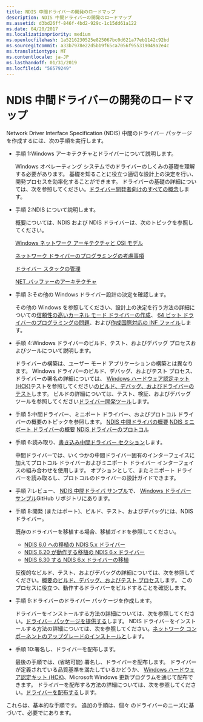 ```yaml
---
title: NDIS 中間ドライバーの開発のロードマップ
description: NDIS 中間ドライバーの開発のロードマップ
ms.assetid: d3bd26ff-846f-4bd2-929c-1c15dd61a122
ms.date: 04/20/2017
ms.localizationpriority: medium
ms.openlocfilehash: 1a5216230525e825067bc0d621a77eb1142c92bd
ms.sourcegitcommit: a33b7978e22d5bb9f65ca7056f955319049a2e4c
ms.translationtype: MT
ms.contentlocale: ja-JP
ms.lasthandoff: 01/31/2019
ms.locfileid: "56579249"
---
```

# <a name="roadmap-for-developing-ndis-intermediate-drivers"></a>NDIS 中間ドライバーの開発のロードマップ


Network Driver Interface Specification (NDIS) 中間のドライバー パッケージを作成するには、次の手順を実行します。

-   手順 1:Windows アーキテクチャとドライバーについて説明します。

    Windows オペレーティング システムでのドライバーのしくみの基礎を理解する必要があります。 基礎を知ることに役立つ適切な設計上の決定を行い、開発プロセスを効率化することができます。 ドライバーの基礎の詳細については、次を参照してください。[ドライバー開発者向けのすべての概念](https://msdn.microsoft.com/library/windows/hardware/ff554731)します。

-   手順 2:NDIS について説明します。

    概要については、NDIS および NDIS ドライバーは、次のトピックを参照してください。

    [Windows ネットワーク アーキテクチャと OSI モデル](windows-network-architecture-and-the-osi-model.md)

    [ネットワーク ドライバーのプログラミングの考慮事項](network-driver-programming-considerations.md)

    [ドライバー スタックの管理](driver-stack-management.md)

    [NET\_バッファーのアーキテクチャ](net-buffer-architecture.md)

-   手順 3:その他の Windows ドライバー設計の決定を確認します。

    その他の Windows を参照してください、設計上の決定を行う方法の詳細についての[信頼性の高いカーネル モード ドライバーの作成](https://msdn.microsoft.com/library/windows/hardware/ff542904)、 [64 ビット ドライバーのプログラミングの問題](https://msdn.microsoft.com/library/windows/hardware/ff559923)、および[作成国際対応の INF ファイル](https://msdn.microsoft.com/library/windows/hardware/ff540208)します。

-   手順 4:Windows ドライバーのビルド、テスト、およびデバッグ プロセスおよびツールについて説明します。

    ドライバーの構築は、ユーザー モード アプリケーションの構築とは異なります。 Windows ドライバーのビルド、デバッグ、およびテスト プロセス、ドライバーの署名の詳細については、 [Windows ハードウェア認定キット (HCK)](https://go.microsoft.com/fwlink/p/?LinkId=733613)テストを参照してください[のビルド、デバッグ、およびドライバーのテスト](https://msdn.microsoft.com/windows-drivers/develop/visual_studio_driver_development_environment)します。 ビルドの詳細については、テスト、検証、およびデバッグ ツールを参照してください[ドライバー開発ツール](https://msdn.microsoft.com/library/windows/hardware/ff545440)します。

-   手順 5:中間ドライバー、ミニポート ドライバー、およびプロトコル ドライバーの概要のトピックを参照します。
    [NDIS 中間ドライバの概要](introduction-to-ndis-intermediate-drivers.md)
    [NDIS ミニポート ドライバーの概要](introduction-to-ndis-miniport-drivers.md)
    [NDIS ドライバーのプロトコル](ndis-protocol-drivers.md)
-   手順 6:読み取り、[書き込み中間ドライバー セクション](writing-ndis-intermediate-drivers.md)します。

    中間ドライバーでは、いくつかの中間ドライバー固有のインターフェイスに加えてプロトコル ドライバーおよびミニポート ドライバー インターフェイスの組み合わせを使用します。 オプションとして、またミニポート ドライバーを読み取るし、プロトコルのドライバーの設計ガイドできます。

-   手順 7:レビュー、 [NDIS 中間ドライバ サンプル](https://go.microsoft.com/fwlink/p/?LinkId=617916)で、 [Windows ドライバー サンプル](https://go.microsoft.com/fwlink/p/?LinkId=616507)GitHub リポジトリにあります。

-   手順 8:開発 (またはポート)、ビルド、テスト、およびデバッグには、NDIS ドライバー。

    既存のドライバーを移植する場合、移植ガイドを参照してください。

    -   [NDIS 6.0 への移植の NDIS 5.x ドライバー](https://docs.microsoft.com/previous-versions/windows/hardware/network/porting-ndis-5-x-drivers-to-ndis-6-0)
    -   [NDIS 6.20 が動作する移植の NDIS 6.x ドライバー](porting-ndis-6-x-drivers-to-ndis-6-20.md)
    -   [NDIS 6.30 する NDIS 6.x ドライバーの移植](porting-ndis-6-x-drivers-to-ndis-6-30.md)

    反復的なビルド、テスト、およびデバッグの詳細については、次を参照してください。[概要のビルド、デバッグ、およびテスト プロセス](https://msdn.microsoft.com/windows-drivers/develop/visual_studio_driver_development_environment)します。 このプロセスに役立つ、動作するドライバーをビルドすることを確認します。

-   手順 9:ドライバーのドライバー パッケージを作成します。

    ドライバーをインストールする方法の詳細については、次を参照してください。[ドライバー パッケージを提供する](https://msdn.microsoft.com/windows-drivers/develop/creating_a_driver_package)します。 NDIS ドライバーをインストールする方法の詳細については、次を参照してください。[ネットワーク コンポーネントのアップグレードのインストールと](installing-and-upgrading-network-components.md)します。

-   手順 10:署名し、ドライバーを配布します。

    最後の手順では、(省略可能) 署名し、ドライバーを配布します。 ドライバーが定義されている品質基準を満たしているかどうか、 [Windows ハードウェア認定キット (HCK)](https://go.microsoft.com/fwlink/p/?LinkId=733613)、Microsoft Windows 更新プログラムを通じて配布できます。 ドライバーを配布する方法の詳細については、次を参照してください。[ドライバーを配布する](https://msdn.microsoft.com/windows-drivers/develop/distributing_a_driver_package_win8)します。

これらは、基本的な手順です。 追加の手順は、個々 のドライバーのニーズに基づいて、必要でにあります。

 

 





